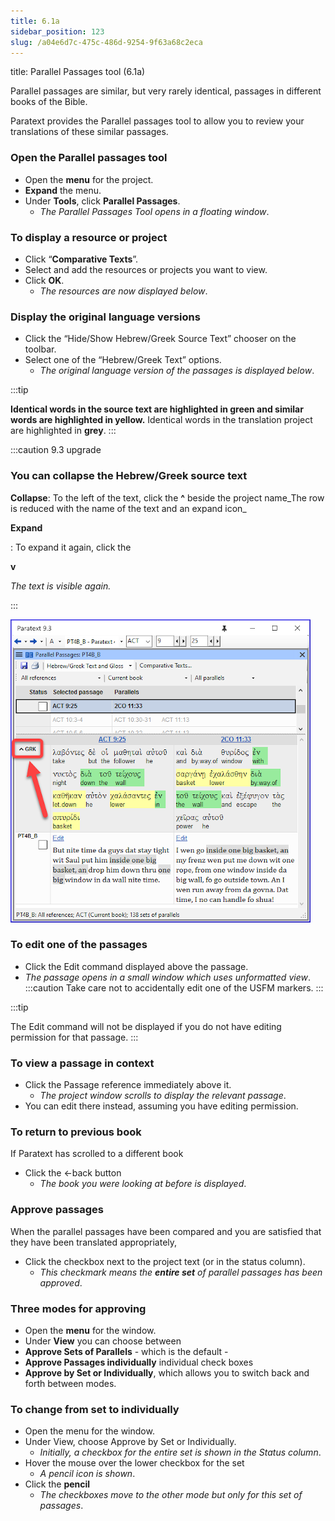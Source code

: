 ```yaml
---
title: 6.1a
sidebar_position: 123
slug: /a04e6d7c-475c-486d-9254-9f63a68c2eca
---
```




title: Parallel Passages tool (6.1a)


Parallel passages are similar, but very rarely identical, passages in different books of the Bible.


Paratext provides the Parallel passages tool to allow you to review your translations of these similar passages.


### Open the Parallel passages tool

- Open the **menu** for the project.
- **Expand** the menu.
- Under **Tools**, click **Parallel Passages**.
	- _The Parallel Passages Tool opens in a floating window_.

### To display a resource or project

- Click “**Comparative Texts**”.
- Select and add the resources or projects you want to view.
- Click **OK**.
	- _The resources are now displayed below_.

### Display the original language versions

- Click the “Hide/Show Hebrew/Greek Source Text” chooser on the toolbar.
- Select one of the “Hebrew/Greek Text” options.
	- _The original language version of the passages is displayed below_.

:::tip


**Identical words in the source text are highlighted in green and similar words are highlighted in yellow.** Identical words in the translation project are highlighted in **grey**. :::


:::caution 9.3 upgrade


### You can collapse the Hebrew/Greek source text


**Collapse**: To the left of the text, click the **^** beside the project name_The row is reduced with the name of the text and an expand icon_


**Expand**


: To expand it again, click the


**v**


_The text is visible again._


:::


![](./2093751301.png)


### To edit one of the passages

- Click the Edit command displayed above the passage.
- _The passage opens in a small window which uses unformatted view_. :::caution Take care not to accidentally edit one of the USFM markers. :::

:::tip


The Edit command will not be displayed if you do not have editing permission for that passage. :::


### To view a passage in context

- Click the Passage reference immediately above it.
	- _The project window scrolls to display the relevant passage_.
- You can edit there instead, assuming you have editing permission.

### To return to previous book


If Paratext has scrolled to a different book

- Click the ←back button
	- _The book you were looking at before is displayed_.

### Approve passages


When the parallel passages have been compared and you are satisfied that they have been translated appropriately,

- Click the checkbox next to the project text (or in the status column).
	- _This checkmark means the_ _**entire set**_ _of parallel passages has been approved_.

### Three modes for approving

- Open the **menu** for the window.
- Under **View** you can choose between
- **Approve Sets of Parallels** - which is the default -
- **Approve Passages individually** individual check boxes
- **Approve by Set or Individually**, which allows you to switch back and forth between modes.

### To change from set to individually

- Open the menu for the window.
- Under View, choose Approve by Set or Individually.
	- _Initially, a checkbox for the entire set is shown in the Status column_.
- Hover the mouse over the lower checkbox for the set
	- _A pencil icon is shown_.
- Click the **pencil**
	- _The checkboxes move to the other mode but only for this set of passages_.
